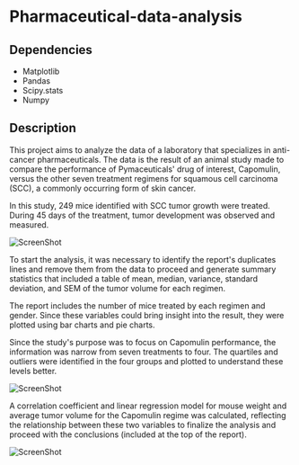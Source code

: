 # Pharmaceutical-data-analysis

## Dependencies

* Matplotlib
* Pandas
* Scipy.stats
* Numpy

## Description

This project aims to analyze the data of a laboratory that specializes in anti-cancer pharmaceuticals. The data is the result of an animal study made to compare the performance of Pymaceuticals' drug of interest, Capomulin, versus the other seven treatment regimens for squamous cell carcinoma (SCC), a commonly occurring form of skin cancer. 

In this study, 249 mice identified with SCC tumor growth were treated. During 45 days of the treatment, tumor development was observed and measured.

![ScreenShot](https://github.com/manuelamc14/Pharmaceutical-data-analysis/blob/master/Pymaceuticals/images/total_tests_by_drug.png)

To start the analysis, it was necessary to identify the report's duplicates lines and remove them from the data to proceed and generate summary statistics that included a table of mean, median, variance, standard deviation, and SEM of the tumor volume for each regimen. 

The report includes the number of mice treated by each regimen and gender. Since these variables could bring insight into the result, they were plotted using bar charts and pie charts. 

Since the study's purpose was to focus on Capomulin performance, the information was narrow from seven treatments to four. The quartiles and outliers were identified in the four groups and plotted to understand these levels better. 

![ScreenShot](https://github.com/manuelamc14/Pharmaceutical-data-analysis/blob/master/Pymaceuticals/images/tumor_volumen_by_drug.png)

A correlation coefficient and linear regression model for mouse weight and average tumor volume for the Capomulin regime was calculated, reflecting the relationship between these two variables to finalize the analysis and proceed with the conclusions (included at the top of the report). 

![ScreenShot](https://github.com/manuelamc14/Pharmaceutical-data-analysis/blob/master/Pymaceuticals/images/linear_regression.png)


